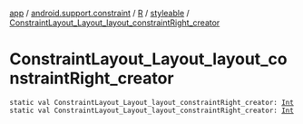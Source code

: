 [app](../../../index.md) / [android.support.constraint](../../index.md) / [R](../index.md) / [styleable](index.md) / [ConstraintLayout_Layout_layout_constraintRight_creator](.)

# ConstraintLayout_Layout_layout_constraintRight_creator

`static val ConstraintLayout_Layout_layout_constraintRight_creator: `[`Int`](https://kotlinlang.org/api/latest/jvm/stdlib/kotlin/-int/index.html)
`static val ConstraintLayout_Layout_layout_constraintRight_creator: `[`Int`](https://kotlinlang.org/api/latest/jvm/stdlib/kotlin/-int/index.html)